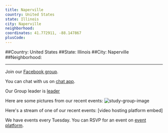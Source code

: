 ```yaml
---
title: Naperville
country: United States
state: Illinois
city: Naperville
neighborhood: 
coordinates: 41.772911, -88.147867
plusCode:
---
```


##Country: United States
##State: Illinois
##City: Naperville
##Neighborhood: 
*****
Join our [Facebook group](https://www.facebook.com/groups/free.code.camp.naperville).

You can chat with us on [chat app]().

Our Group leader is [leader]()

Here are some pictures from our recent events:
![study-group-image]()

Here's a stream of one of our recent events:
[video hosting platform embed]

We have events every Tuesday. You can RSVP for an event on [event platform]().
